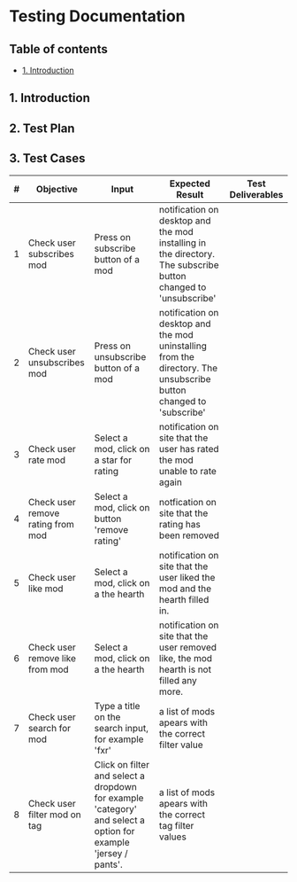 # Testing Documentation

## Table of contents
- [1. Introduction](#1-introduction)

##  1. Introduction

## 2. Test Plan

## 3. Test Cases
| # | Objective | Input | Expected Result | Test Deliverables |
|---|---|---|---|---|
| 1 | Check user subscribes mod | Press on subscribe button of a mod | notification on desktop and the mod installing in the directory. The subscribe button changed to 'unsubscribe' |  |
| 2 | Check user unsubscribes mod | Press on unsubscribe button of a mod | notification on desktop and the mod uninstalling from the directory. The unsubscribe button changed to 'subscribe' |  |
| 3 | Check user rate mod | Select a mod, click on a star for rating | notification on site that the user has rated the mod unable to rate again |  |
| 4 | Check user remove rating from mod | Select a mod, click on button 'remove rating' | notfication on site that the rating has been removed |  |
| 5 | Check user like mod | Select a mod, click on a the hearth | notification on site that the user liked the mod and the hearth filled in. |  |
| 6 | Check user remove like from mod | Select a mod, click on a the hearth | notification on site that the user removed like, the mod hearth is not filled any more. |  |
| 7 | Check user search for mod | Type a title on the search input, for example 'fxr' | a list of mods apears with the correct filter value |  |
| 8 | Check user filter mod on tag | Click on filter and select a dropdown for example 'category' and select a option for example 'jersey / pants'. | a list of mods apears with the correct tag filter values |  |
